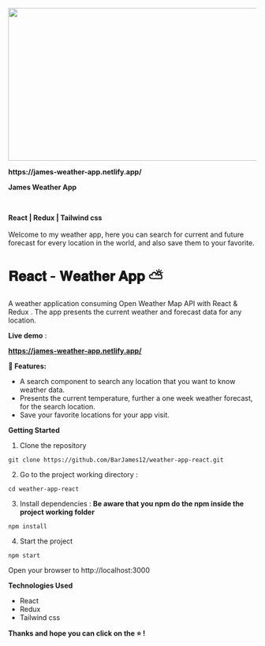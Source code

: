 <p align="center">
  <img width="600" height="310" src="https://user-images.githubusercontent.com/84085280/207855258-307658db-8d1d-4e9e-b378-41610b120469.gif">
</p>
<b> https://james-weather-app.netlify.app/ </b>
<p ><b>James Weather App</b><br></p>
<br>
<p ><b>React | Redux | Tailwind css</b><br > <br >Welcome to my weather app, here you can search for current and future forecast
for every location in the world, and also save them to your favorite.

# 𝐑𝐞𝐚𝐜𝐭 - 𝐖𝐞𝐚𝐭𝐡𝐞𝐫 𝐀𝐩𝐩 ⛅️

A weather application consuming Open Weather Map API with React & Redux . The app presents the current weather and forecast data for any location.

**Live demo** :

**https://james-weather-app.netlify.app/**

**🎯 Features:**

- A search component to search any location that you want to know weather data.
- Presents the current temperature, further a one week weather forecast, for the search
  location.
- Save your favorite locations for your app visit.

**Getting Started**

1. Clone the repository

```node
git clone https://github.com/BarJames12/weather-app-react.git

```

2. Go to the project working directory :

```node
cd weather-app-react
```

3. Install dependencies :
   **Be aware that you npm do the npm inside the project working folder**

```node
npm install
```

4. Start the project

```node
npm start
```

Open your browser to http://localhost:3000

**Technologies Used**

- React
- Redux
- Tailwind css

**Thanks and hope you can click on the ⭐ !**
